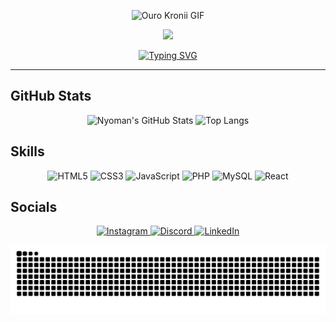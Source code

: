 <p align="center">
  <img src="img/kronii-maid.gif" alt="Ouro Kronii GIF" width="600px" />
</p>

<p align="center">
  <img src="https://profile-counter.glitch.me/nyomantirtha/count.svg?"  />
</p>


<p align="center">
  <a href="https://git.io/typing-svg">
    <img src="https://readme-typing-svg.demolab.com?font=Fira+Code&pause=1000&color=4236FC&width=400&lines=Hi+there!+I'm+Nyoman+Tirtha+Yuda;Welcome+to+my+Github+Profile+%F0%9F%91%8B" alt="Typing SVG" />
  </a>
</p>

---

## GitHub Stats

<p align="center">
  <img src="https://github-readme-stats.vercel.app/api?username=NyomanTirtha&show_icons=true&theme=radical" alt="Nyoman's GitHub Stats" />
  <img src="https://github-readme-stats.vercel.app/api/top-langs/?username=NyomanTirtha&layout=compact&theme=radical" alt="Top Langs" />
</p>

## Skills

<p align="center">
  <img src="https://img.shields.io/badge/HTML5-E34F26?style=for-the-badge&logo=html5&logoColor=white" alt="HTML5" />
  <img src="https://img.shields.io/badge/CSS3-1572B6?style=for-the-badge&logo=css3&logoColor=white" alt="CSS3" />
  <img src="https://img.shields.io/badge/JavaScript-F7DF1E?style=for-the-badge&logo=javascript&logoColor=black" alt="JavaScript" />
  <img src="https://img.shields.io/badge/PHP-777BB4?style=for-the-badge&logo=php&logoColor=white" alt="PHP" />
  <img src="https://img.shields.io/badge/MySQL-4479A1?style=for-the-badge&logo=mysql&logoColor=white" alt="MySQL" />
  <img src="https://img.shields.io/badge/React-20232A?style=for-the-badge&logo=react&logoColor=61DAFB" alt="React" />
</p>

## Socials

<p align="center">
  <a href="https://www.instagram.com/txrtha/" target="_blank">
    <img src="https://img.shields.io/badge/Instagram-E4405F?style=for-the-badge&logo=instagram&logoColor=white" alt="Instagram" />
  </a>
  <a href="https://discord.com/users/413216233530327042" target="_blank">
    <img src="https://img.shields.io/badge/Discord-5865F2?style=for-the-badge&logo=discord&logoColor=white" alt="Discord" />
  </a>
  <a href="https://linkedin.com/in/nyoman-tirtha-yuda/" target="_blank">
    <img src="https://img.shields.io/badge/LinkedIn-0A66C2?style=for-the-badge&logo=linkedin&logoColor=white" alt="LinkedIn" />
  </a>
</p>

<img src="https://raw.githubusercontent.com/nyomantirtha/nyomantirtha/output/snake.svg" alt="Snake animation" />
